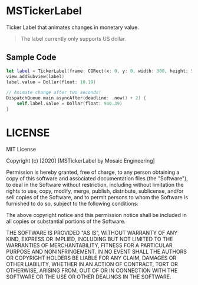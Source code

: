 # MSTickerLabel

Ticker Label that animates changes in monetary value. 

> The label currently only supports US dollar.

## Sample Code

```swift
let label = TickerLabel(frame: CGRect(x: 0, y: 0, width: 300, height: 50), value: Dollar(float: 12.03))
view.addSubview(label)
label.value = Dollar(float: 10.19)

// Animate change after two seconds!
DispatchQueue.main.asyncAfter(deadline: .now() + 2) {
    self.label.value = Dollar(float: 940.39)
}
```

# LICENSE

MIT License

Copyright (c) [2020] [MSTickerLabel by Mosaic Engineering]

Permission is hereby granted, free of charge, to any person obtaining a copy
of this software and associated documentation files (the "Software"), to deal
in the Software without restriction, including without limitation the rights
to use, copy, modify, merge, publish, distribute, sublicense, and/or sell
copies of the Software, and to permit persons to whom the Software is
furnished to do so, subject to the following conditions:

The above copyright notice and this permission notice shall be included in all
copies or substantial portions of the Software.

THE SOFTWARE IS PROVIDED "AS IS", WITHOUT WARRANTY OF ANY KIND, EXPRESS OR
IMPLIED, INCLUDING BUT NOT LIMITED TO THE WARRANTIES OF MERCHANTABILITY,
FITNESS FOR A PARTICULAR PURPOSE AND NONINFRINGEMENT. IN NO EVENT SHALL THE
AUTHORS OR COPYRIGHT HOLDERS BE LIABLE FOR ANY CLAIM, DAMAGES OR OTHER
LIABILITY, WHETHER IN AN ACTION OF CONTRACT, TORT OR OTHERWISE, ARISING FROM,
OUT OF OR IN CONNECTION WITH THE SOFTWARE OR THE USE OR OTHER DEALINGS IN THE
SOFTWARE.
